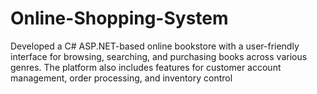 # Online-Shopping-System
Developed a C# ASP.NET-based online bookstore with a user-friendly
interface for browsing, searching, and purchasing books across various
genres. The platform also includes features for customer account
management, order processing, and inventory control
